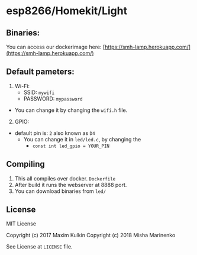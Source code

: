 # esp8266/Homekit/Light
## Binaries:
You can access our dockerimage here: [https://smh-lamp.herokuapp.com/](https://smh-lamp.herokuapp.com/)
## Default pameters:
1. Wi-Fi:
    * SSID: ` mywifi `
    * PASSWORD: ` mypassword `
  * You can change it by changing the ` wifi.h ` file.  
2. GPIO:
* default pin is: ` 2 ` also known as ` D4 `
  * You can change it in ` led/led.c `, by changing the 
    * `const int led_gpio = YOUR_PIN `
## Compiling
1. This all compiles over docker. ` Dockerfile `
2. After build it runs the webserver at 8888 port.
3. You can download binaries from ` led/ `

## License
MIT License

Copyright (c) 2017 Maxim Kulkin
Copyright (c) 2018 Misha Marinenko

See License at ` LICENSE ` file.